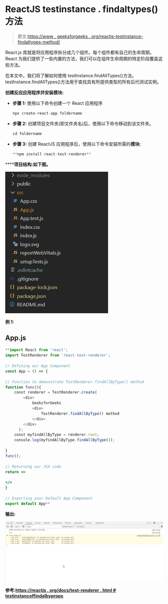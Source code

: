 # ReactJS testinstance . findaltypes()方法

> 原文:[https://www . geeksforgeeks . org/reactjs-testinstance-findaltypes-method/](https://www.geeksforgeeks.org/reactjs-testinstance-findalltypes-method/)

React.js 库就是将应用程序拆分成几个组件。每个组件都有自己的生命周期。React 为我们提供了一些内置的方法，我们可以在组件生命周期的特定阶段覆盖这些方法。

在本文中，我们将了解如何使用 testInstance.findAllTypes()方法。testInstance.findAllTypes()方法用于查找具有所提供类型的所有后代测试实例。

**创建反应应用程序并安装模块:**

*   **步骤 1:** 使用以下命令创建一个 React 应用程序

    ```jsx
    npx create-react-app foldername
    ```

*   **步骤 2:** 创建项目文件夹(即文件夹名)后，使用以下命令移动到该文件夹。

    ```jsx
    cd foldername
    ```

*   **步骤 3:** 创建 ReactJS 应用程序后，使用以下命令安装所需的****模块:****

    ```jsx
    **npm install react-test-renderer**
    ```

******项目结构:**如下图。****

****![](img/f04ae0d8b722a9fff0bd9bd138b29c23.png)****

******例 1:******

## ****App.js****

```jsx
**import React from 'react';
import TestRenderer from 'react-test-renderer';

// Defining our App Component
const App = () => {

// Function to demonstrate TestRenderer.findAllByType() method
function func(){
    const renderer = TestRenderer.create(
        <div>
            GeeksforGeeks
            <div>
                TestRenderer.findAllByType() method
            </div>
        </div>
      );
    const myfindAllByType = renderer.root;
    console.log(myfindAllByType.findAllByType());

}
func();

// Returning our JSX code
return <>

</>
}

// Exporting your Default App Component
export default App**
```

******输出:******

****![](img/0874484b850efc3f6da27d38cbbe4495.png)****

******参考:**[https://reactjs . org/docs/test-renderer . html # testinstanceffindalbyprops](https://reactjs.org/docs/test-renderer.html#testinstancefindallbyprops)****